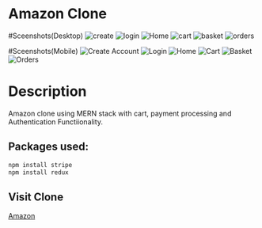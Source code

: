 # Amazon Clone
#Sceenshots(Desktop)
![create](https://i.ibb.co/qWmPwrm/Screenshot-17.png)
![login](https://i.ibb.co/9ZFZfRt/Screenshot-16.png)
![Home](https://i.ibb.co/zfBMJFY/Screenshot-18.png)
![cart](https://i.ibb.co/VtXKzxh/Screenshot-19.png)
![basket](https://i.ibb.co/6scPdKy/Screenshot-20.png)
![orders](https://i.ibb.co/fnCMNBV/Screenshot-21.png)

#Sceenshots(Mobile)
![Create Account](https://i.ibb.co/GdgYMLZ/Screenshot-20210518-201337-Chrome.jpg)
![Login](https://i.ibb.co/Dpk5w0S/Screenshot-20210518-201335-Chrome.jpg)
![Home](https://i.ibb.co/3cFWMXs/Screenshot-20210518-201404-Chrome.jpg)
![Cart](https://i.ibb.co/DbMkPT5/Screenshot-20210518-201445-Chrome.jpg)
![Basket](https://i.ibb.co/5T9sVwN/Screenshot-20210518-201414-Chrome.jpg)
![Orders](https://i.ibb.co/Df0XNQH/Screenshot-20210518-201506-Chrome.jpg)
# Description

Amazon clone using MERN stack with cart, payment processing and Authentication Functiionality.

## Packages used:


```bash
npm install stripe
npm install redux
```

## Visit Clone
[Amazon](https://surajcodesamazon.herokuapp.com)

